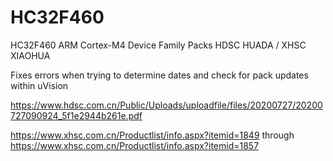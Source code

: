 # HC32F460
HC32F460 ARM Cortex-M4 Device Family Packs HDSC HUADA /  XHSC XIAOHUA

Fixes errors when trying to determine dates and check for pack updates within uVision

https://www.hdsc.com.cn/Public/Uploads/uploadfile/files/20200727/20200727090924_5f1e2944b261e.pdf

https://www.xhsc.com.cn/Productlist/info.aspx?itemid=1849
through
https://www.xhsc.com.cn/Productlist/info.aspx?itemid=1857